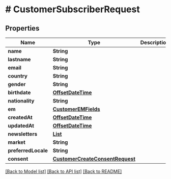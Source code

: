 # # CustomerSubscriberRequest


## Properties 


Name | Type | Description | Notes
------------ | ------------- | ------------- | -------------
**name**| **String** |   | [optional]
**lastname**| **String** |   | [optional]
**email**| **String** |   | [optional]
**country**| **String** |   | [optional]
**gender**| **String** |   | [optional]
**birthdate**| [**OffsetDateTime**](OffsetDateTime.md) |   | [optional]
**nationality**| **String** |   | [optional]
**em**| [**CustomerEMFields**](CustomerEMFields.md) |   | [optional]
**createdAt**| [**OffsetDateTime**](OffsetDateTime.md) |   | [optional]
**updatedAt**| [**OffsetDateTime**](OffsetDateTime.md) |   | [optional]
**newsletters**| [**List<CustomerNewsletterRequest>**](CustomerNewsletterRequest.md) |   | [optional]
**market**| **String** |   | [optional]
**preferredLocale**| **String** |   | [optional]
**consent**| [**CustomerCreateConsentRequest**](CustomerCreateConsentRequest.md) |   | [optional]


[[Back to Model list]](../../README.md#models) [[Back to API list]](../../README.md#endpoints) [[Back to README]](../../README.md)

